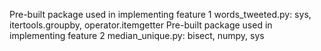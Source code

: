 Pre-built package used in implementing feature 1 words_tweeted.py: sys, itertools.groupby, operator.itemgetter
Pre-built package used in implementing feature 2 median_unique.py: bisect, numpy, sys